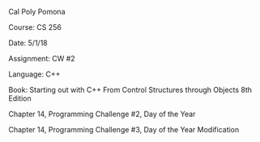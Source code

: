 Cal Poly Pomona

Course: CS 256

Date: 5/1/18

Assignment: CW #2

Language: C++

Book: Starting out with C++ From Control Structures through Objects 8th Edition

Chapter 14, Programming Challenge #2, Day of the Year

Chapter 14, Programming Challenge #3, Day of the Year Modification
